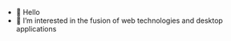 - 👋 Hello
- 👀 I’m interested in the fusion of web technologies and desktop applications

<!---
Skhmt/Skhmt is a ✨ special ✨ repository because its `README.md` (this file) appears on your GitHub profile.
You can click the Preview link to take a look at your changes.
--->
